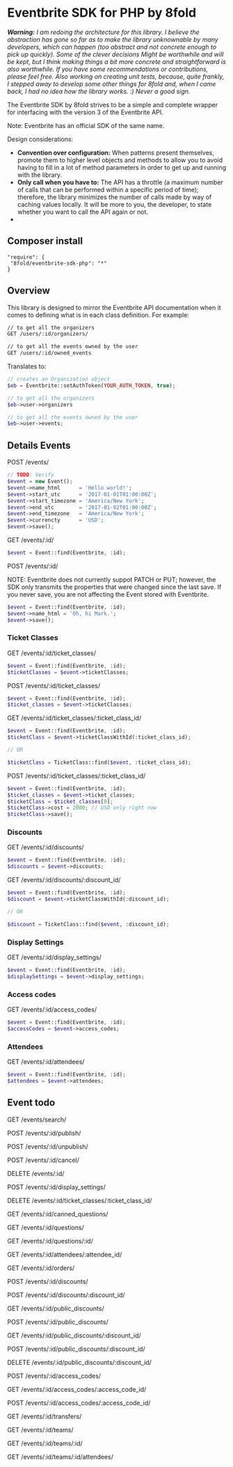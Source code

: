 # Eventbrite SDK for PHP by 8fold

***Warning:** I am redoing the architecture for this library. I believe the abstraction has gone so far as to make the library unknownable by many developers, which can happen (too abstract and not concrete enough to pick up quickly). Some of the clever decisions Might be worthwhile and will be kept, but I think making things a bit more concrete and straightforward is also worthwhile. If you have some recommendations or contributions, please feel free. Also working on creating unit tests, because, quite frankly, I stepped away to develop some other things for 8fold and, when I came back, I had no idea how the library works. :) Never a good sign.*

The Eventbrite SDK by 8fold strives to be a simple and complete wrapper for interfacing with the version 3 of the Eventbrite API. 

Note: Eventbrite has an official SDK of the same name.

Design considerations:

- **Convention over configuration:** When patterns present themselves, promote them to higher level objects and methods to allow you to avoid having to fill in a lot of method parameters in order to get up and running with the library.
- **Only call when you have to:** The API has a throttle (a maximum number of calls that can be performed within a specific period of time); therefore, the library minimizes the number of calls made by way of caching values locally. It will be more to you, the developer, to state whether you want to call the API again or not.
- 

## Composer install

```
"require": {
 "8fold/eventbrite-sdk-php": "*"
}
```

## Overview

This library is designed to mirror the Eventbrite API documentation when it comes to defining what is in each class definition. For example:

```bash
// to get all the organizers
GET /users/:id/organizers/

// to get all the events owned by the user
GET /users/:id/owned_events
```

Translates to:

```php
// creates an Organization object
$eb = Eventbrite::setAuthToken(YOUR_AUTH_TOKEN, true);

// to get all the organizers
$eb->user->organizers

// to get all the events owned by the user
$eb->user->events;
```

## Details Events

POST /events/

```php
// TODO: Verify
$event = new Event();
$event->name_html      = 'Hello world!';
$event->start_utc      = '2017-01-01T01:00:00Z';
$event->start_timezone = 'America/New York';
$event->end_utc        = '2017-01-02T01:00:00Z';
$event->end_timezone   = 'America/New York';
$event->currencty      = 'USD';
$event->save();
```

GET /events/:id/

```php
$event = Event::find(Eventbrite, :id);
```

POST /events/:id/

NOTE: Eventbrite does not currently suppot PATCH or PUT; however, the SDK only transmits the properties that were changed since the last save. If you never save, you are not affecting the Event stored with Eventbrite.

```php
$event = Event::find(Eventbrite, :id);
$event->name_html = 'Oh, hi Mark.';
$event->save();
```

### Ticket Classes

GET /events/:id/ticket_classes/

```php
$event = Event::find(Eventbrite, :id);
$ticketClasses = $event->ticketClasses;
```

POST /events/:id/ticket_classes/

```php
$event = Event::find(Eventbrite, :id);
$ticket_classes = $event->ticketClasses;
```

GET /events/:id/ticket_classes/:ticket_class_id/

```php
$event = Event::find(Eventbrite, :id);
$ticketClass = $event->ticketClassWithId(:ticket_class_id);

// OR

$ticketClass = TicketClass::find($event, :ticket_class_id);
```

POST /events/:id/ticket_classes/:ticket_class_id/

```php
$event = Event::find(Eventbrite, :id);
$ticket_classes = $event->ticket_classes;
$ticketClass = $ticket_classes[0];
$ticketClass->cost = 2000; // USD only right now
$ticketClass->save();
```

### Discounts

GET /events/:id/discounts/

```php
$event = Event::find(Eventbrite, :id);
$discounts = $event->discounts;
```

GET /events/:id/discounts/:discount_id/

```php
$event = Event::find(Eventbrite, :id);
$discount = $event->ticketClassWithId(:discount_id);

// OR

$discount = TicketClass::find($event, :discount_id);
```

### Display Settings

GET /events/:id/display_settings/

```php
$event = Event::find(Eventbrite, :id);
$displaySettings = $event->display_settings;
```

### Access codes

GET /events/:id/access_codes/

```php
$event = Event::find(Eventbrite, :id);
$accessCodes = $event->access_codes;
```

### Attendees

GET /events/:id/attendees/

```php
$event = Event::find(Eventbrite, :id);
$attendees = $event->attendees;
```

## Event todo

GET /events/search/

POST /events/:id/publish/

POST /events/:id/unpublish/

POST /events/:id/cancel/

DELETE /events/:id/

POST /events/:id/display_settings/

DELETE /events/:id/ticket_classes/:ticket_class_id/

GET /events/:id/canned_questions/

GET /events/:id/questions/

GET /events/:id/questions/:id/

GET /events/:id/attendees/:attendee_id/

GET /events/:id/orders/

POST /events/:id/discounts/

POST /events/:id/discounts/:discount_id/

GET /events/:id/public_discounts/

POST /events/:id/public_discounts/

GET /events/:id/public_discounts/:discount_id/

POST /events/:id/public_discounts/:discount_id/

DELETE /events/:id/public_discounts/:discount_id/

POST /events/:id/access_codes/

GET /events/:id/access_codes/:access_code_id/

POST /events/:id/access_codes/:access_code_id/

GET /events/:id/transfers/

GET /events/:id/teams/

GET /events/:id/teams/:id/

GET /events/:id/teams/:id/attendees/
